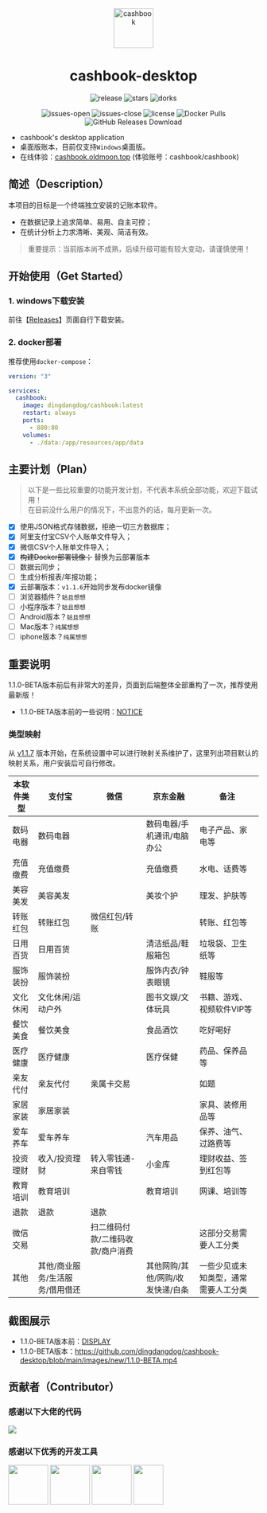<div align="center">
<img src="https://images.oldmoon.top/images/dingdangdog/dingdangdog1674980314.png" width="80px" alt="cashbook" />
<h1>cashbook-desktop</h1>
</div>

<p align="center">
  <img alt="release" src="https://img.shields.io/github/v/release/dingdangdog/cashbook-desktop" />
  <img alt="stars" src="https://img.shields.io/github/stars/dingdangdog/cashbook-desktop" />
  <img alt="dorks" src="https://img.shields.io/github/forks/dingdangdog/cashbook-desktop" />
</p>
<p align="center">
  <img alt="issues-open" src="https://img.shields.io/github/issues/dingdangdog/cashbook-desktop?color=important" />
  <img alt="issues-close" src="https://img.shields.io/github/issues-closed/dingdangdog/cashbook-desktop?color=green" />
  <img alt="license" src="https://img.shields.io/badge/license-MIT-yellow.svg" />
  <img alt="Docker Pulls" src="https://img.shields.io/docker/pulls/dingdangdog/cashbook.svg" />
  <img alt="GitHub Releases Download" src="https://img.shields.io/github/downloads/dingdangdog/cashbook-desktop/total.svg" />
</p>

- cashbook's desktop application
- 桌面版账本，目前仅支持`Windows`桌面版。
- 在线体验：[cashbook.oldmoon.top](https://cashbook.oldmoon.top/) (体验账号：cashbook/cashbook)

## 简述（Description）

本项目的目标是一个终端独立安装的记账本软件。

- 在数据记录上追求简单、易用、自主可控；
- 在统计分析上力求清晰、美观、简洁有效。

> 重要提示：当前版本尚不成熟，后续升级可能有较大变动，请谨慎使用！

## 开始使用（Get Started）

### 1. windows下载安装

前往【[Releases](https://github.com/dingdangdog/cashbook-desktop/releases/)】页面自行下载安装。

### 2. docker部署

推荐使用`docker-compose`：

```yaml
version: "3"

services:
  cashbook:
    image: dingdangdog/cashbook:latest
    restart: always
    ports:
      - 880:80
    volumes:
      - ./data:/app/resources/app/data
```

## 主要计划（Plan）

> 以下是一些比较重要的功能开发计划，不代表本系统全部功能，欢迎下载试用！  
> 在目前没什么用户的情况下，不出意外的话，每月更新一次。

- [x] 使用JSON格式存储数据，拒绝一切三方数据库；
- [x] 阿里支付宝CSV个人账单文件导入；
- [x] 微信CSV个人账单文件导入；
- [x] ~~构建Docker部署镜像；~~ 替换为云部署版本
- [ ] 数据云同步；
- [ ] 生成分析报表/年报功能；
- [x] 云部署版本：`v1.1.6`开始同步发布docker镜像
- [ ] 浏览器插件？`姑且想想`
- [ ] 小程序版本？`姑且想想`
- [ ] Android版本？`姑且想想`
- [ ] Mac版本？`纯属想想`
- [ ] iphone版本？`纯属想想`

## 重要说明

1.1.0-BETA版本前后有非常大的差异，页面到后端整体全部重构了一次，推荐使用最新版！

- 1.1.0-BETA版本前的一些说明：[NOTICE](./doc/NOTICE.md)

### 类型映射

从 [v1.1.7](https://github.com/dingdangdog/cashbook-desktop/releases/tag/v1.1.7) 版本开始，在系统设置中可以进行映射关系维护了，这里列出项目默认的映射关系，用户安装后可自行修改。

| 本软件类型 | 支付宝 | 微信 | 京东金融 | 备注 |
| -------- | ---- | -------- | ---- | ---- |
| 数码电器 | 数码电器 |      | 数码电器/手机通讯/电脑办公 | 电子产品、家电等 |
| 充值缴费 | 充值缴费 |      | 充值缴费 | 水电、话费等 |
| 美容美发 | 美容美发 | | 美妆个护 | 理发、护肤等 |
| 转账红包 | 转账红包 | 微信红包/转账                    |          | 转账、红包等 |
| 日用百货 | 日用百货 |      | 清洁纸品/鞋服箱包 | 垃圾袋、卫生纸等 |
| 服饰装扮 | 服饰装扮 |      | 服饰内衣/钟表眼镜 | 鞋服等 |
| 文化休闲 | 文化休闲/运动户外 |      | 图书文娱/文体玩具 | 书籍、游戏、视频软件VIP等 |
| 餐饮美食 | 餐饮美食 |      | 食品酒饮 | 吃好喝好 |
| 医疗健康 | 医疗健康 | | 医疗保健 | 药品、保养品等 |
| 亲友代付 | 亲友代付 | 亲属卡交易 |          | 如题 |
| 家居家装 | 家居家装 |      |          | 家具、装修用品等 |
| 爱车养车 | 爱车养车 |      | 汽车用品 | 保养、油气、过路费等 |
| 投资理财 | 收入/投资理财 | 转入零钱通-来自零钱 | 小金库 | 理财收益、签到红包等 |
| 教育培训 | 教育培训 | | 教育培训 | 网课、培训等 |
| 退款 | 退款 | 退款 |          |  |
| 微信交易 |  | 扫二维码付款/二维码收款/商户消费 | | 这部分交易需要人工分类 |
|  其他    | 其他/商业服务/生活服务/借用借还 |      | 其他网购/其他/网购/收发快递/白条 | 一些少见或未知类型，通常需要人工分类 |


## 截图展示

- 1.1.0-BETA版本前：[DISPLAY](./doc/DISPLAY.md)
- 1.1.0-BETA版本：https://github.com/dingdangdog/cashbook-desktop/blob/main/images/new/1.1.0-BETA.mp4

## 贡献者（Contributor）

### 感谢以下大佬的代码

<a href="https://github.com/dingdangdog/cashbook-desktop/graphs/contributors"><img src="https://contrib.rocks/image?repo=dingdangdog/cashbook-desktop" /></a>

### 感谢以下优秀的开发工具
<div style="display:flex; align-item:left">
<a href='https://www.jetbrains.com/community/opensource' ref='nofollow'><img src='https://github.com/gilbarbara/logos/blob/main/logos/webstorm.svg' width='80px' height='80px'/></a> &nbsp;
<a href='https://www.jetbrains.com/community/opensource' ref='nofollow'><img src='https://github.com/gilbarbara/logos/blob/main/logos/goland.svg' width='80px' height='80px'/></a> &nbsp;
<a href='https://www.jetbrains.com/community/opensource' ref='nofollow'><img src='https://github.com/get-icon/geticon/blob/master/icons/intellij-idea.svg' width='80px' height='80px'/></a> &nbsp;
<a href='https://code.visualstudio.com/'><img src='https://github.com/get-icon/geticon/blob/master/icons/visual-studio-code.svg' width='60px' height='80px'/></a>
</div>
